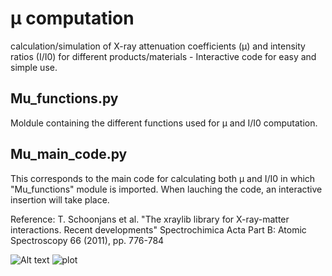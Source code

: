# µ computation
calculation/simulation of X-ray attenuation coefficients (µ) and intensity ratios (I/I0) for different products/materials - Interactive code for easy and simple use. 
## Mu_functions.py
Moldule containing the different functions used for µ and I/I0 computation.
## Mu_main_code.py
This corresponds to the main code for calculating both µ and I/I0 in which "Mu_functions" module is imported.
When lauching the code, an interactive insertion will take place.

Reference:
T. Schoonjans et al. "The xraylib library for X-ray-matter interactions. Recent developments" Spectrochimica Acta Part B: Atomic Spectroscopy 66 (2011), pp. 776-784

![Alt text](./mnt/c/Users/Haffa/Desktop/Python_codes/Git_course/new_mu_computation/Mu_computation_newest/Mu_computation/Fig_mu.png?raw=true "Title")
![plot](./mnt/c/Users/Haffa/Desktop/Python_codes/Git_course/new_mu_computation/Mu_computation_newest/Mu_computation/Fig_mu.png)
